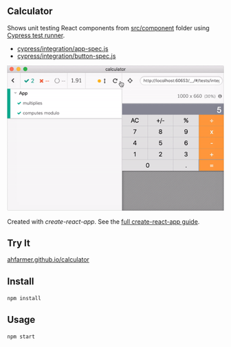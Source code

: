 Calculator
---

Shows unit testing React components from [src/component](src/component) folder using [Cypress test runner](https://www.cypress.io/).

* [cypress/integration/app-spec.js](cypress/integration/app-spec.js)
* [cypress/integration/button-spec.js](cypress/integration/button-spec.js)

![App component tests](images/calculator.gif)

Created with *create-react-app*. See the [full create-react-app guide](https://github.com/facebookincubator/create-react-app/blob/master/packages/react-scripts/template/README.md).



Try It
---

[ahfarmer.github.io/calculator](https://ahfarmer.github.io/calculator/)



Install
---

`npm install`



Usage
---

`npm start`
